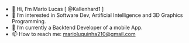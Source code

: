 - 👋 Hi, I’m Mario Lucas [ @Kallenhard1 ]
- 👀 I’m interested in Software Dev, Artificial Intelligence and 3D Graphics Programming.
- 🌱 I’m currently a Backtend Developer of a mobile App.
- 📫 How to reach me: marioluquinha210@gmail.com

<!---
Kallenhard1/Kallenhard1 is a ✨ special ✨ repository because its `README.md` (this file) appears on your GitHub profile.
You can click the Preview link to take a look at your changes.
--->
